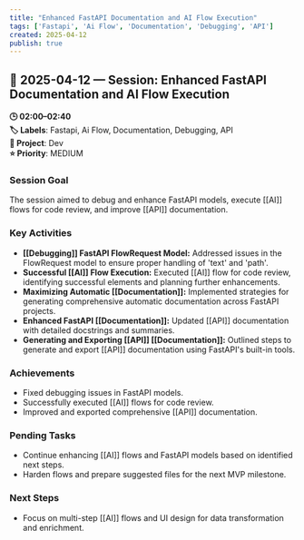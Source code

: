 ```yaml
---
title: "Enhanced FastAPI Documentation and AI Flow Execution"
tags: ['Fastapi', 'Ai Flow', 'Documentation', 'Debugging', 'API']
created: 2025-04-12
publish: true
---
```


## 📅 2025-04-12 — Session: Enhanced FastAPI Documentation and AI Flow Execution

**🕒 02:00–02:40**  
**🏷️ Labels**: Fastapi, Ai Flow, Documentation, Debugging, API  
**📂 Project**: Dev  
**⭐ Priority**: MEDIUM  


### Session Goal
The session aimed to debug and enhance FastAPI models, execute [[AI]] flows for code review, and improve [[API]] documentation.

### Key Activities
- **[[Debugging]] FastAPI FlowRequest Model:** Addressed issues in the FlowRequest model to ensure proper handling of 'text' and 'path'.
- **Successful [[AI]] Flow Execution:** Executed [[AI]] flow for code review, identifying successful elements and planning further enhancements.
- **Maximizing Automatic [[Documentation]]:** Implemented strategies for generating comprehensive automatic documentation across FastAPI projects.
- **Enhanced FastAPI [[Documentation]]:** Updated [[API]] documentation with detailed docstrings and summaries.
- **Generating and Exporting [[API]] [[Documentation]]:** Outlined steps to generate and export [[API]] documentation using FastAPI's built-in tools.

### Achievements
- Fixed debugging issues in FastAPI models.
- Successfully executed [[AI]] flows for code review.
- Improved and exported comprehensive [[API]] documentation.

### Pending Tasks
- Continue enhancing [[AI]] flows and FastAPI models based on identified next steps.
- Harden flows and prepare suggested files for the next MVP milestone.

### Next Steps
- Focus on multi-step [[AI]] flows and UI design for data transformation and enrichment.
